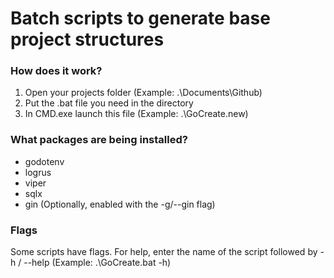 # Batch scripts to generate base project structures

### How does it work?
1. Open your projects folder (Example: .\Documents\Github)
2. Put the .bat file you need in the directory
3. In CMD.exe launch this file (Example: .\GoCreate.new)

### What packages are being installed?
- godotenv
- logrus
- viper
- sqlx
- gin (Optionally, enabled with the -g/--gin flag)

### Flags
Some scripts have flags. For help, enter the name of the script followed by -h / --help (Example: .\GoCreate.bat -h)
